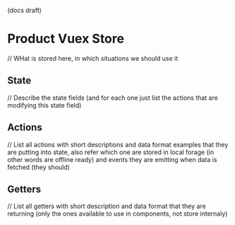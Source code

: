 (docs draft)

# Product Vuex Store

// WHat is stored here, in which situations we should use it

## State

// Describe the state fields (and for each one just list the actions that are modifying this state field)

## Actions 

// List all actions with short descriptions and data format examples that they are putting into state, also refer which one are stored in local forage (in other words are offline ready) and events they are emitting when data is fetched (they should)


## Getters 

// List all getters with short description and data format that they are returning (only the ones available to use in components, not store internaly)
